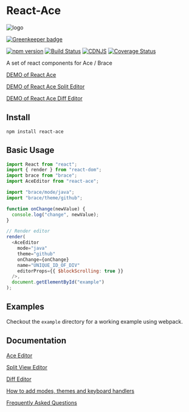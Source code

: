 # React-Ace

![logo](https://github.com/manubb/react-ace-builds/raw/local/logo.png)

[![Greenkeeper badge](https://badges.greenkeeper.io/manubb/react-ace-builds.svg)](https://greenkeeper.io/)

[![npm version](https://badge.fury.io/js/react-ace-builds.svg)](http://badge.fury.io/js/react-ace-builds)
[![Build Status](https://travis-ci.org/manubb/react-ace-builds.svg)](https://travis-ci.org/manubb/react-ace-builds)
[![CDNJS](https://img.shields.io/cdnjs/v/react-ace-builds.svg)](https://cdnjs.com/libraries/react-ace-builds)
[![Coverage Status](https://coveralls.io/repos/github/manubb/react-ace-builds/badge.svg?branch=local)](https://coveralls.io/github/manubb/react-ace-builds?branch=local)

A set of react components for Ace / Brace

[DEMO of React Ace](http://manubb.github.io/react-ace-builds/)

[DEMO of React Ace Split Editor](http://manubb.github.io/react-ace-builds/split.html)

[DEMO of React Ace Diff Editor](http://manubb.github.io/react-ace-builds/diff.html)

## Install

`npm install react-ace`

## Basic Usage

```javascript
import React from "react";
import { render } from "react-dom";
import brace from "brace";
import AceEditor from "react-ace";

import "brace/mode/java";
import "brace/theme/github";

function onChange(newValue) {
  console.log("change", newValue);
}

// Render editor
render(
  <AceEditor
    mode="java"
    theme="github"
    onChange={onChange}
    name="UNIQUE_ID_OF_DIV"
    editorProps={{ $blockScrolling: true }}
  />,
  document.getElementById("example")
);
```

## Examples

Checkout the `example` directory for a working example using webpack.

## Documentation

[Ace Editor](https://github.com/manubb/react-ace-builds/blob/local/docs/Ace.md)

[Split View Editor](https://github.com/manubb/react-ace-builds/blob/local/docs/Split.md)

[Diff Editor](https://github.com/manubb/react-ace-builds/blob/local/docs/Diff.md)

[How to add modes, themes and keyboard handlers](https://github.com/manubb/react-ace-builds/blob/local/docs/Modes.md)

[Frequently Asked Questions](https://github.com/manubb/react-ace-builds/blob/local/docs/FAQ.md)
